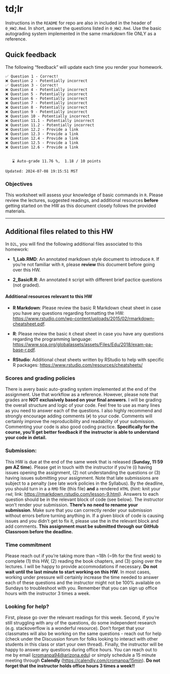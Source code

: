 # td;lr

Instructions in the `README` for repo are also in included in the header
of `0_HW2.Rmd`. In short, answer the questions listed in `0_HW2.Rmd`.
Use the basic autograding system implemented in the same rmarkdown file
ONLY as a reference.

## Quick feedback

The following “feedback” will update each time you render your homework.

    ✅ Question 1 - Correct!
    ❌ Question 2 - Potentially incorrect
    ✅ Question 3 - Correct!
    ❌ Question 4 - Potentially incorrect
    ❌ Question 5 - Potentially incorrect
    ❌ Question 6 - Potentially incorrect
    ❌ Question 7 - Potentially incorrect
    ❌ Question 8 - Potentially incorrect
    ❌ Question 9 - Potentially incorrect
    ❌ Question 10 - Potentially incorrect
    ❌ Question 11.1 - Potentially incorrect
    ❌ Question 11.2 - Potentially incorrect
    ❌ Question 12.2 - Provide a link
    ❌ Question 12.3 - Provide a link
    ❌ Question 12.4 - Provide a link
    ❌ Question 12.5 - Provide a link
    ❌ Question 12.6 - Provide a link


       ⌛ Auto-grade 11.76 %,  1.18 / 10 points

    Updated: 2024-07-08 19:15:51 MST

### Objectives

This worksheet will assess your knowledge of basic commands in `R`.
Please review the lectures, suggested readings, and additional resources
**before** getting started on the HW as this document closely follows
the provided materials.

------------------------------------------------------------------------

## Additional files related to this HW

In `D2L`, you will find the following additional files associated to
this homework:

-   **1\_Lab.RMD**: An annotated markdown style document to introduce
    `R`. If you’re not familiar with `R`, please **review** this
    document before going over this HW.

-   **2\_BasicR.R**: An annotated `R` script with different brief
    pactice questions (not graded).

#### Additional resources relevant to this HW

-   **R Markdown**: Please review the basic R Markdown cheat sheet in
    case you have any questions regarding formatting the HW:
    <https://www.rstudio.com/wp-content/uploads/2015/02/rmarkdown-cheatsheet.pdf>.

-   **R**: Please review the basic `R` cheat sheet in case you have any
    questions regarding the programming language:
    <https://www.soa.org/globalassets/assets/Files/Edu/2018/exam-pa-base-r.pdf>.

-   **RStudio**: Additional cheat sheets written by RStudio to help with
    specific R packages:
    <https://www.rstudio.com/resources/cheatsheets/>

### Scores and grading policies

There is avery basic auto-grading system implemented at the end of the
assignment. Use that workflow as a reference. However, please note that
grades are **NOT exclusively based on your final answers**. I will be
grading the overall structure and logic of your code. Feel free to use
as many lines as you need to answer each of the questions. I also highly
recommend and strongly encourage adding comments (`#`) to your code.
Comments will certainly improve the reproducibility and readability of
your submission. Commenting your code is also good coding practice.
**Specifically for the course, you’ll get better feedback if the
instructor is able to understand your code in detail.**

### Submission:

This HW is due at the end of the same week that is released (**Sunday,
11:59 pm AZ time**). Please get in touch with the instructor if you’re
(i) having issues opening the assignment, (2) not understanding the
questions or (3) having issues submitting your assignment. Note that
late submissions are subject to a penalty (see late work policies in the
Syllabus). By the deadline, you should turn in a a `RMD` file (this
file) **and** a rendered `HTML` (hint: knit your `rmd`; link:
<https://rmarkdown.rstudio.com/lesson-9.html>). Answers to each question
should be in the relevant block of code (see below). The instructor
won’t render your submission. **There’s no need to rename your
submission**. Make sure that you can correctly render your submission
without errors before turning anything in. If a given block of code is
causing issues and you didn’t get to fix it, please use the in the
relevant block and add comments. **This assignment must be submitted
through our GitHub Classroom before the deadline.**

### Time commitment

Please reach out if you’re taking more than ~18h (~9h for the first
week) to complete (1) this HW, (2) reading the book chapters, and (3)
going over the lectures. I will be happy to provide accommodations if
necessary. **Do not wait until the last minute to start working on this
HW**. In most cases, working under pressure will certainly increase the
time needed to answer each of these questions and the instructor might
not be 100% available on Sundays to troubleshoot with you. Remember that
you can sign up office hours with the instructor 3 times a week.

### Looking for help?

First, please go over the relevant readings for this week. Second, if
you’re still struggling with any of the questions, do some independent
research (e.g. stackoverflow is a wonderful resource). Don’t forget that
your classmates will also be working on the same questions - reach out
for help (check under the Discussion forum for folks looking to interact
with other students in this class or start your own thread). Finally,
the instructor will be happy to answer any questions during office
hours. You can reach out to me by email (<cromanpa94@arizona.edu>) or
simply schedule a 15 minute meeting through **Calendly**
(<https://calendly.com/cromanpa/15min>). **Do not forget that the
instructor holds office hours 3 times a week!!**

